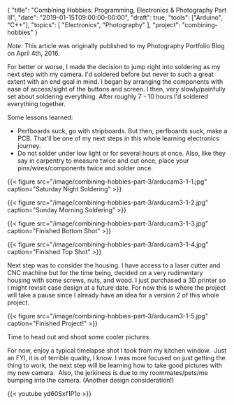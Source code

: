 {
    "title": "Combining Hobbies: Programming, Electronics & Photography Part III",
    "date": "2019-01-15T09:00:00-00:00",
    "draft": true,
    "tools": ["Arduino", "C++"],
    "topics": [
        "Electronics",
        "Photography"
    ],
    "project": "combining-hobbies"
}

*Note*: This article was originally published to my Photography Portfolio Blog on April 4th, 2016. 

For better or worse, I made the decision to jump right into soldering as my next step with my camera. I'd soldered before but never to such a great extent with an end goal in mind. I began by arranging the components with ease of access/sight of the buttons and screen. I then, very slowly/painfully set about soldering everything. After roughly 7 - 10 hours I'd soldered everything together.

<!--more-->

Some lessons learned:
* Perfboards suck, go with stripboards. But then, perfboards suck, make a PCB. That'll be one of my next steps in this whole learning electronics journey.
* Do not solder under low light or for several hours at once. Also, like they say in carpentry to measure twice and cut once, place your pins/wires/components twice and solder once.

{{< figure src="/image/combining-hobbies-part-3/arducam3-1-1.jpg" caption="Saturday Night Soldering" >}}

{{< figure src="/image/combining-hobbies-part-3/arducam3-1-2.jpg" caption="Sunday Morning Soldering" >}}

{{< figure src="/image/combining-hobbies-part-3/arducam3-1-3.jpg" caption="Finished Bottom Shot" >}}

{{< figure src="/image/combining-hobbies-part-3/arducam3-1-4.jpg" caption="Finished Top Shot" >}}

Next step was to consider the housing. I have access to a laser cutter and CNC machine but for the time being, decided on a very rudimentary housing with some screws, nuts, and wood. I just purchased a 3D printer so I might revisit case design at a future date. For now this is where the project will take a pause since I already have an idea for a version 2 of this whole project.

{{< figure src="/image/combining-hobbies-part-3/arducam3-1-5.jpg" caption="Finished Project!" >}}

Time to head out and shoot some cooler pictures.

For now, enjoy a typical timelapse shot I took from my kitchen window.  Just an FYI, it is of terrible quality, I know. I was more focused on just getting the thing to work, the next step will be learning how to take good pictures with my new camera.  Also, the jerkiness is due to my roommates/pets/me bumping into the camera. (Another design consideration!)

{{< youtube yd60Sxf1P1o >}}
